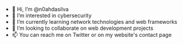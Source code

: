 - 👋 Hi, I’m @n0ahdasilva
- 👀 I’m interested in cybersecurity
- 🌱 I’m currently learning network technologies and web frameworks
- 💞️ I’m looking to collaborate on web development projects
- 📫 You can reach me on Twitter or on my website's contact page

<!---
n0ahdasilva/n0ahdasilva is a ✨ special ✨ repository because its `README.md` (this file) appears on your GitHub profile.
You can click the Preview link to take a look at your changes.
--->
